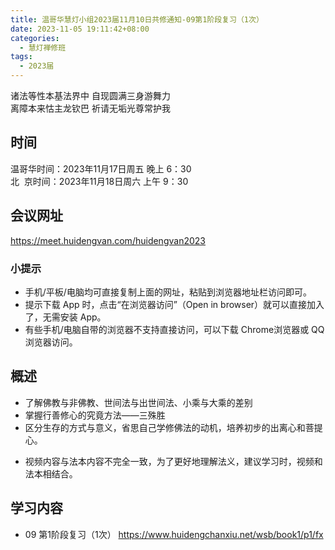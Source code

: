 ```yaml
---
title: 温哥华慧灯小组2023届11月10日共修通知-09第1阶段复习（1次）
date: 2023-11-05 19:11:42+08:00
categories:
  - 慧灯禅修班
tags:
  - 2023届
---
```

诸法等性本基法界中 自现圆满三身游舞力\
离障本来怙主龙钦巴 祈请无垢光尊常护我

## 时间

温哥华时间：2023年11月17日周五 晚上 6：30\
北  京时间：2023年11月18日周六 上午 9：30

## 会议网址

<https://meet.huidengvan.com/huidengvan2023>

### 小提示

* 手机/平板/电脑均可直接复制上面的网址，粘贴到浏览器地址栏访问即可。
* 提示下载 App 时，点击“在浏览器访问”（Open in browser）就可以直接加入了，无需安装 App。
* 有些手机/电脑自带的浏览器不支持直接访问，可以下载 Chrome浏览器或 QQ浏览器访问。

## 概述

- 了解佛教与非佛教、世间法与出世间法、小乘与大乘的差别
- 掌握行善修心的究竟方法——三殊胜
- 区分生存的方式与意义，省思自己学修佛法的动机，培养初步的出离心和菩提心。
* 视频内容与法本内容不完全一致，为了更好地理解法义，建议学习时，视频和法本相结合。 

## 学习内容

- 09 第1阶段复习（1次） <https://www.huidengchanxiu.net/wsb/book1/p1/fx>